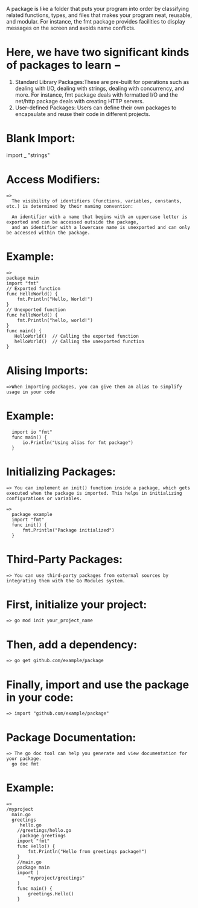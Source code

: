 A package is like a folder that puts your program into order by classifying related functions, types, and files that makes your program neat, reusable, and modular. For instance, the fmt package provides facilities to display messages on the screen and avoids name conflicts.


# Here, we have two significant kinds of packages to learn −

1. Standard Library Packages:These are pre-built for operations such as dealing with I/O, dealing with strings, dealing with concurrency, and more. For instance, fmt package deals with formatted I/O and the net/http package deals with creating HTTP servers.
2. User-defined Packages: Users can define their own packages to encapsulate and reuse their code in different projects.


# Blank Import:
import _ "strings"



# Access Modifiers:
    => 
      The visibility of identifiers (functions, variables, constants, etc.) is determined by their naming convention:
      
      An identifier with a name that begins with an uppercase letter is exported and can be accessed outside the package, 
      and an identifier with a lowercase name is unexported and can only be accessed within the package.

# Example:
    =>
    package main
    import "fmt"
    // Exported function
    func HelloWorld() {
        fmt.Println("Hello, World!")
    }
    // Unexported function
    func helloWorld() {
        fmt.Println("hello, world!")
    }
    func main() {
       HelloWorld()  // Calling the exported function
       helloWorld()  // Calling the unexported function
    }


# Alising Imports:
    =>When importing packages, you can give them an alias to simplify usage in your code

# Example:
      import io "fmt"
      func main() {
          io.Println("Using alias for fmt package")
      } 

# Initializing Packages:
    => You can implement an init() function inside a package, which gets executed when the package is imported. This helps in initializing configurations or variables.

    =>
      package example
      import "fmt"
      func init() {
          fmt.Println("Package initialized")
      }

# Third-Party Packages:
    => You can use third-party packages from external sources by integrating them with the Go Modules system.

# First, initialize your project:
    => go mod init your_project_name
# Then, add a dependency:
    => go get github.com/example/package
#  Finally, import and use the package in your code:
    => import "github.com/example/package"


# Package Documentation:
    => The go doc tool can help you generate and view documentation for your package.
      go doc fmt


# Example:
    => 
    /myproject
      main.go
      greetings
         hello.go
        //greetings/hello.go
         package greetings
        import "fmt"
        func Hello() {
            fmt.Println("Hello from greetings package!")
        }
        //main.go
        package main
        import (
            "myproject/greetings"
        )
        func main() {
            greetings.Hello()
        }
